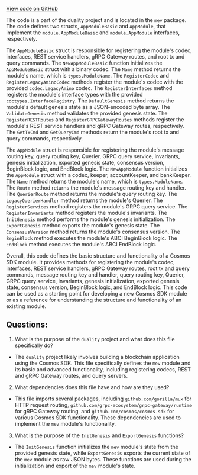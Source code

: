 [View code on GitHub](https://github.com/duality-labs/duality/mev/module.go)

The code is a part of the duality project and is located in the `mev` package. The code defines two structs, `AppModuleBasic` and `AppModule`, that implement the `module.AppModuleBasic` and `module.AppModule` interfaces, respectively. 

The `AppModuleBasic` struct is responsible for registering the module's codec, interfaces, REST service handlers, gRPC Gateway routes, and root tx and query commands. The `NewAppModuleBasic` function initializes the `AppModuleBasic` struct with a binary codec. The `Name` method returns the module's name, which is `types.ModuleName`. The `RegisterCodec` and `RegisterLegacyAminoCodec` methods register the module's codec with the provided `codec.LegacyAmino` codec. The `RegisterInterfaces` method registers the module's interface types with the provided `cdctypes.InterfaceRegistry`. The `DefaultGenesis` method returns the module's default genesis state as a JSON-encoded byte array. The `ValidateGenesis` method validates the provided genesis state. The `RegisterRESTRoutes` and `RegisterGRPCGatewayRoutes` methods register the module's REST service handlers and gRPC Gateway routes, respectively. The `GetTxCmd` and `GetQueryCmd` methods return the module's root tx and query commands, respectively.

The `AppModule` struct is responsible for registering the module's message routing key, query routing key, Querier, GRPC query service, invariants, genesis initialization, exported genesis state, consensus version, BeginBlock logic, and EndBlock logic. The `NewAppModule` function initializes the `AppModule` struct with a codec, keeper, accountKeeper, and bankKeeper. The `Name` method returns the module's name, which is `types.ModuleName`. The `Route` method returns the module's message routing key and handler. The `QuerierRoute` method returns the module's query routing key. The `LegacyQuerierHandler` method returns the module's Querier. The `RegisterServices` method registers the module's GRPC query service. The `RegisterInvariants` method registers the module's invariants. The `InitGenesis` method performs the module's genesis initialization. The `ExportGenesis` method exports the module's genesis state. The `ConsensusVersion` method returns the module's consensus version. The `BeginBlock` method executes the module's ABCI BeginBlock logic. The `EndBlock` method executes the module's ABCI EndBlock logic.

Overall, this code defines the basic structure and functionality of a Cosmos SDK module. It provides methods for registering the module's codec, interfaces, REST service handlers, gRPC Gateway routes, root tx and query commands, message routing key and handler, query routing key, Querier, GRPC query service, invariants, genesis initialization, exported genesis state, consensus version, BeginBlock logic, and EndBlock logic. This code can be used as a starting point for developing a new Cosmos SDK module or as a reference for understanding the structure and functionality of an existing module.
## Questions: 
 1. What is the purpose of the `duality` project and what does this file specifically do?
- The `duality` project likely involves building a blockchain application using the Cosmos SDK. This file specifically defines the `mev` module and its basic and advanced functionality, including registering codecs, REST and gRPC Gateway routes, and query servers.
2. What dependencies does this file have and how are they used?
- This file imports several packages, including `github.com/gorilla/mux` for HTTP request routing, `github.com/grpc-ecosystem/grpc-gateway/runtime` for gRPC Gateway routing, and `github.com/cosmos/cosmos-sdk` for various Cosmos SDK functionality. These dependencies are used to implement the `mev` module's functionality.
3. What is the purpose of the `InitGenesis` and `ExportGenesis` functions?
- The `InitGenesis` function initializes the `mev` module's state from the provided genesis state, while `ExportGenesis` exports the current state of the `mev` module as raw JSON bytes. These functions are used during the initialization and export of the `mev` module's state.